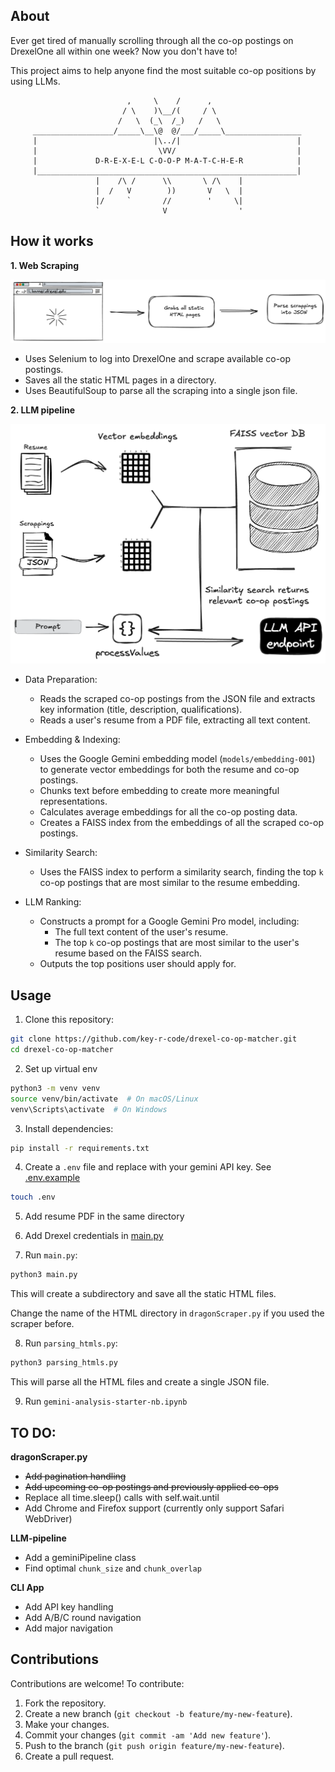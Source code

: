 ## About

Ever get tired of manually scrolling through all the co-op postings on DrexelOne all within one week? Now you don't have to!

This project aims to help anyone find the most suitable co-op positions by using LLMs.

```
                          ,     \    /      ,
                         / \    )\__/(     / \
                        /   \  (_\  /_)   /   \
     __________________/_____\__\@  @/___/_____\_________________
     |                          |\../|                          |
     |                           \VV/                           |
     |             D-R-E-X-E-L C-O-O-P M-A-T-C-H-E-R            |                      
     |__________________________________________________________|
                   |    /\ /      \\       \ /\    |
                   |  /   V        ))       V   \  |
                   |/     `       //        '     \| 
                   `              V                ' 
 ```

## How it works

**1. Web Scraping**

![image](./figures/web_scraping.png)

* Uses Selenium to log into DrexelOne and scrape available co-op postings.
* Saves all the static HTML pages in a directory.
* Uses BeautifulSoup to parse all the scraping into a single json file.

**2. LLM pipeline**

![image](./figures/LLM_pipeline.png)

* Data Preparation:

    * Reads the scraped co-op postings from the JSON file and extracts key information (title, description, qualifications).
    * Reads a user's resume from a PDF file, extracting all text content.

* Embedding & Indexing:

    * Uses the Google Gemini embedding model (`models/embedding-001`) to generate vector embeddings for both the resume and co-op postings.
    * Chunks text before embedding to create more meaningful representations.
    * Calculates average embeddings for all the co-op posting data.
    * Creates a FAISS index from the embeddings of all the scraped co-op postings.

* Similarity Search:

    * Uses the FAISS index to perform a similarity search, finding the top `k` co-op postings that are most similar to the resume embedding.

* LLM Ranking:

    * Constructs a prompt for a Google Gemini Pro model, including:
        * The full text content of the user's resume.
        * The top `k` co-op postings that are most similar to the user's resume based on the FAISS search.
    * Outputs the top positions user should apply for.


## Usage

1. Clone this repository:
```bash
git clone https://github.com/key-r-code/drexel-co-op-matcher.git
cd drexel-co-op-matcher
```

2. Set up virtual env
```bash
python3 -m venv venv
source venv/bin/activate  # On macOS/Linux
venv\Scripts\activate  # On Windows
```

3. Install dependencies:
```bash
pip install -r requirements.txt
```

4. Create a `.env` file and replace with your gemini API key. See [.env.example](.env.example)
```bash
touch .env
```

5. Add resume PDF in the same directory

6. Add Drexel credentials in [main.py](main.py)

7. Run `main.py`:
```bash
python3 main.py
```
This will create a subdirectory and save all the static HTML files.

Change the name of the HTML directory in `dragonScraper.py` if you used the scraper before.

8. Run `parsing_htmls.py`:
```bash
python3 parsing_htmls.py
```
This will parse all the HTML files and create a single JSON file.

9. Run `gemini-analysis-starter-nb.ipynb`

## TO DO:

**dragonScraper.py**

- ~~Add pagination handling~~
- ~~Add upcoming co-op postings and previously applied co-ops~~
- Replace all time.sleep() calls with self.wait.until
- Add Chrome and Firefox support (currently only support Safari WebDriver)

**LLM-pipeline**

- Add a geminiPipeline class
- Find optimal `chunk_size` and `chunk_overlap`

**CLI App**

- Add API key handling
- Add A/B/C round navigation
- Add major navigation



## Contributions

Contributions are welcome! To contribute:

1. Fork the repository.
2. Create a new branch (`git checkout -b feature/my-new-feature`).
3. Make your changes.
4. Commit your changes (`git commit -am 'Add new feature'`).
5. Push to the branch (`git push origin feature/my-new-feature`).
6. Create a pull request.

